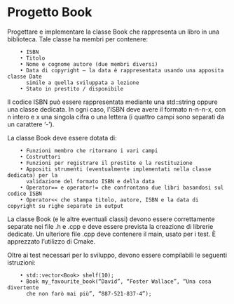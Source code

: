 # Progetto Book

Progettare e implementare la classe Book che rappresenta un libro in una biblioteca. Tale classe ha membri per contenere:

		• ISBN
		• Titolo
		• Nome e cognome autore (due membri diversi)
		• Data di copyright – la data è rappresentata usando una apposita classe Date 
		  simile a quella sviluppata a lezione
		• Stato in prestito / disponibile

Il codice ISBN può essere rappresentata mediante una std::string oppure una classe dedicata. In ogni caso, l’ISBN deve avere il formato 
n-n-n-x, con n intero e x una singola cifra o una lettera (i quattro campi sono separati da un carattere ‘-’).

La classe Book deve essere dotata di:

  		• Funzioni membro che ritornano i vari campi
  		• Costruttori
  		• Funzioni per registrare il prestito e la restituzione
  		• Appositi strumenti (eventualmente implementati nella classe dedicata) per la 
		  validazione del formato ISBN e della data
  		• Operator== e operator!= che confrontano due libri basandosi sul codice ISBN
  		• Operator<< che stampa titolo, autore, ISBN e la data di copyright su righe separate in output

La classe Book (e le altre eventuali classi) devono essere correttamente separate nei file .h e .cpp e deve essere prevista la creazione di librerie dedicate.
Un ulteriore file .cpp deve contenere il main, usato per i test. È apprezzato l’utilizzo di Cmake.

Oltre ai test necessari per lo sviluppo, devono essere compilabili le seguenti istruzioni:

  		• std::vector<Book> shelf(10);
  		• Book my_favourite_book(“David”, “Foster Wallace”, “Una cosa divertente 
		  che non farò mai più”, “887-521-837-4”);


